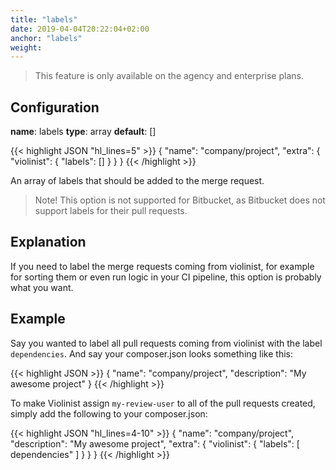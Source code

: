 ```yaml
---
title: "labels"
date: 2019-04-04T20:22:04+02:00
anchor: "labels"
weight:
---
```


> This feature is only available on the agency and enterprise plans.

## Configuration

__name__: labels
__type__: array
__default__: []

{{< highlight JSON "hl_lines=5" >}}
{
  "name": "company/project",
  "extra": {
    "violinist": {
      "labels": []
    }
  }
}
{{< /highlight >}}

An array of labels that should be added to the merge request.

> Note! This option is not supported for Bitbucket, as Bitbucket does not support labels for their pull requests.

## Explanation

If you need to label the merge requests coming from violinist, for example for sorting them or even run logic in your CI pipeline, this option is probably what you want.

## Example

Say you wanted to label all pull requests coming from violinist with the label `dependencies`. And say your composer.json looks something like this:

{{< highlight JSON >}}
{
  "name": "company/project",
  "description": "My awesome project"
}
{{< /highlight >}}


To make Violinist assign `my-review-user` to all of the pull requests created, simply add the following to your composer.json:


{{< highlight JSON "hl_lines=4-10" >}}
{
  "name": "company/project",
  "description": "My awesome project",
  "extra": {
    "violinist": {
      "labels": [
        dependencies"
      ]
    }
  }
}
{{< /highlight >}}
